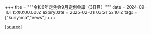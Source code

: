 +++
title = """令和6年定例会9月定例会議（3日目）"""
date = 2024-09-10T15:00:00.000Z
expiryDate = 2025-02-01T03:21:52.101Z
tags = ["kuriyama","news"]
+++


[[source]](https://www.town.kuriyama.hokkaido.jp/site/gikai/28820.html)
